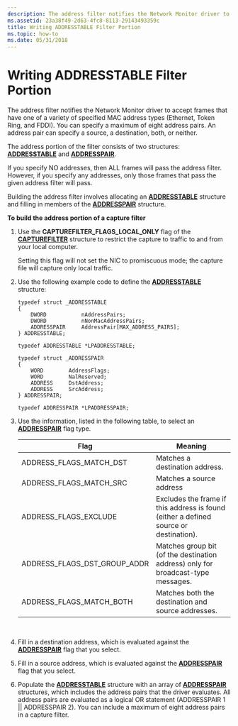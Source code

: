 ```yaml
---
description: The address filter notifies the Network Monitor driver to accept frames that have one of a variety of specified MAC address types (Ethernet, Token Ring, and FDDI).
ms.assetid: 23a38f49-2d63-4fc8-8113-29143493359c
title: Writing ADDRESSTABLE Filter Portion
ms.topic: how-to
ms.date: 05/31/2018
---
```


# Writing ADDRESSTABLE Filter Portion

The address filter notifies the Network Monitor driver to accept frames that have one of a variety of specified MAC address types (Ethernet, Token Ring, and FDDI). You can specify a maximum of eight address pairs. An address pair can specify a source, a destination, both, or neither.

The address portion of the filter consists of two structures: [**ADDRESSTABLE**](addresstable.md) and [**ADDRESSPAIR**](addresspair.md).

If you specify NO addresses, then ALL frames will pass the address filter. However, if you specify any addresses, only those frames that pass the given address filter will pass.

Building the address filter involves allocating an [**ADDRESSTABLE**](addresstable.md) structure and filling in members of the [**ADDRESSPAIR**](addresspair.md) structure.

**To build the address portion of a capture filter**

1.  Use the **CAPTUREFILTER\_FLAGS\_LOCAL\_ONLY** flag of the [**CAPTUREFILTER**](capturefilter.md) structure to restrict the capture to traffic to and from your local computer.

    Setting this flag will not set the NIC to promiscuous mode; the capture file will capture only local traffic.

2.  Use the following example code to define the [**ADDRESSTABLE**](addresstable.md) structure:

    ``` syntax
    typedef struct _ADDRESSTABLE
    {
        DWORD           nAddressPairs;
        DWORD           nNonMacAddressPairs;
        ADDRESSPAIR     AddressPair[MAX_ADDRESS_PAIRS];
    } ADDRESSTABLE;

    typedef ADDRESSTABLE *LPADDRESSTABLE;
     
    typedef struct _ADDRESSPAIR
    {
        WORD        AddressFlags;
        WORD        NalReserved;
        ADDRESS     DstAddress;
        ADDRESS     SrcAddress;
    } ADDRESSPAIR;

    typedef ADDRESSPAIR *LPADDRESSPAIR;
    ```

3.  Use the information, listed in the following table, to select an [**ADDRESSPAIR**](addresspair.md) flag type. 

    | Flag                             | Meaning                                                                               |
    |----------------------------------|---------------------------------------------------------------------------------------|
    | ADDRESS\_FLAGS\_MATCH\_DST       | Matches a destination address.                                                        |
    | ADDRESS\_FLAGS\_MATCH\_SRC       | Matches a source address                                                              |
    | ADDRESS\_FLAGS\_EXCLUDE          | Excludes the frame if this address is found (either a defined source or destination). |
    | ADDRESS\_FLAGS\_DST\_GROUP\_ADDR | Matches group bit (of the destination address) only for broadcast-type messages.      |
    | ADDRESS\_FLAGS\_MATCH\_BOTH      | Matches both the destination and source addresses.                                    |

    

     

4.  Fill in a destination address, which is evaluated against the [**ADDRESSPAIR**](addresspair.md) flag that you select.
5.  Fill in a source address, which is evaluated against the [**ADDRESSPAIR**](addresspair.md) flag that you select.
6.  Populate the [**ADDRESSTABLE**](addresstable.md) structure with an array of [**ADDRESSPAIR**](addresspair.md) structures, which includes the address pairs that the driver evaluates. All address pairs are evaluated as a logical OR statement (ADDRESSPAIR 1 \|\| ADDRESSPAIR 2). You can include a maximum of eight address pairs in a capture filter.

 

 



